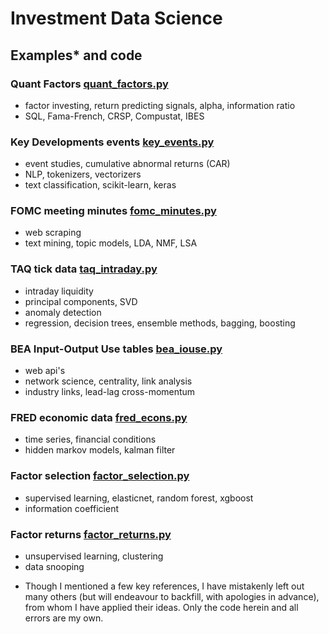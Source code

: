 # Investment Data Science

## Examples* and code

### Quant Factors [quant_factors.py](quant_factors.py)
- factor investing, return predicting signals, alpha, information ratio
- SQL, Fama-French, CRSP, Compustat, IBES

### Key Developments events [key_events.py](key_events.py)
- event studies, cumulative abnormal returns (CAR)
- NLP, tokenizers, vectorizers
- text classification, scikit-learn, keras

### FOMC meeting minutes [fomc_minutes.py](fomc_minutes.py)
- web scraping
- text mining, topic models, LDA, NMF, LSA

### TAQ tick data [taq_intraday.py](taq_intraday.py)
- intraday liquidity
- principal components, SVD
- anomaly detection
- regression, decision trees, ensemble methods, bagging, boosting

### BEA Input-Output Use tables [bea_iouse.py](bea_iouse.py)
- web api's
- network science, centrality, link analysis
- industry links, lead-lag cross-momentum

### FRED economic data [fred_econs.py](fred_econs.py)
- time series, financial conditions
- hidden markov models, kalman filter

### Factor selection [factor_selection.py](factor_selection.py)
- supervised learning, elasticnet, random forest, xgboost
- information coefficient

### Factor returns [factor_returns.py](factor_returns.py)
- unsupervised learning, clustering
- data snooping

* Though I mentioned a few key references, I have mistakenly left out many others
(but will endeavour to backfill, with apologies in advance), from whom I have applied
their ideas. Only the code herein and all errors are my own.
